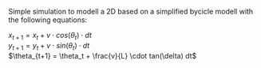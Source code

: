 Simple simulation to modell a 2D based on a simplified bycicle modell with the following equations: <br />

$x_{t+1} = x_t + v \cdot cos(\theta_{t}) \cdot dt$ <br />
$y_{t+1} = y_t + v \cdot sin(\theta_{t}) \cdot dt$ <br />
$\theta_{t+1} = \theta_t + \frac{v}{L} \cdot tan(\delta) dt$ <br />
